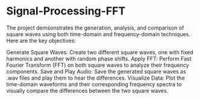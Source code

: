 # Signal-Processing-FFT

The project demsonstrates the generation, analysis, and comparison of square waves using both time-domain and frequency-domain techniques. Here are the key objectives:

Generate Square Waves: Create two different square waves, one with fixed harmonics and another with random phase shifts.
Apply FFT: Perform Fast Fourier Transform (FFT) on both square waves to analyze their frequency components.
Save and Play Audio: Save the generated square waves as .wav files and play them to hear the differences.
Visualize Data: Plot the time-domain waveforms and their corresponding frequency spectra to visually compare the differences between the two square waves.
